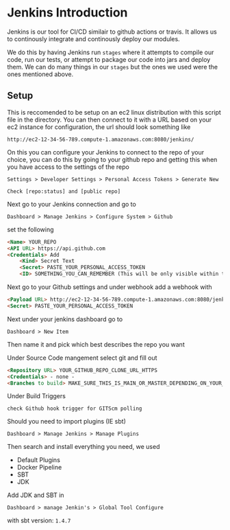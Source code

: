 # Jenkins Introduction
Jenkins is our tool for CI/CD similair to github actions or travis. It allows us to continously integrate and continously deploy our modules.

We do this by having Jenkins run `stages` where it attempts to compile our code, run our tests, or attempt to package our code into jars and deploy them. We can do many things in our `stages` but the ones we used were the ones mentioned above.

## Setup
This is reccomended to be setup on an ec2 linux distribution with this script file in the directory. You can then connect to it with a URL based on your ec2 instance for configuration, the url should look something like

`http://ec2-12-34-56-789.compute-1.amazonaws.com:8080/jenkins/`

On this you can configure your Jenkins to connect to the repo of your choice, you can do this by going to your github repo and getting this when you have access to the settings of the repo

`Settings > Developer Settings > Personal Access Tokens > Generate New`

`Check [repo:status] and [public repo]`

Next go to your Jenkins connection and go to

`Dashboard > Manage Jenkins > Configure System > Github`

set the following

```md
<Name> YOUR_REPO
<API URL> https://api.github.com
<Credentials> Add
    <Kind> Secret Text
    <Secret> PASTE_YOUR_PERSONAL_ACCESS_TOKEN
    <ID> SOMETHING_YOU_CAN_REMEMBER (This will be only visible within the dashboard.)
```

Next go to your Github settings and under webhook add a webhook with
```md
<Payload URL> http://ec2-12-34-56-789.compute-1.amazonaws.com:8080/jenkins/github-webhook/
<Secret> PASTE_YOUR_PERSONAL_ACCESS_TOKEN
```

Next under your jenkins dashboard go to

`Dashboard > New Item`

Then name it and pick which best describes the repo you want 

Under Source Code mangement select git and fill out

```md
<Repository URL> YOUR_GITHUB_REPO_CLONE_URL_HTTPS
<Credentials> - none -
<Branches to build> MAKE_SURE_THIS_IS_MAIN_OR_MASTER_DEPENDING_ON_YOUR_REPO
```

Under Build Triggers

`check Github hook trigger for GITScm polling`

Should you need to import plugins (IE sbt)

`Dashboard > Manage Jenkins > Manage Plugins`

Then search and install everything you need, we used
* Default Plugins
* Docker Pipeline
* SBT
* JDK

Add JDK and SBT in

`Dashboard > manage Jenkin's > Global Tool Configure`

with sbt version: `1.4.7`